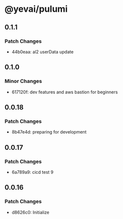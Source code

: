 # @yevai/pulumi

## 0.1.1

### Patch Changes

- 44b0eaa: al2 userData update

## 0.1.0

### Minor Changes

- 617120f: dev features and aws bastion for beginners

## 0.0.18

### Patch Changes

- 8b47e4d: preparing for development

## 0.0.17

### Patch Changes

- 6a789a9: cicd test 9

## 0.0.16

### Patch Changes

- d8626c0: Initialize
